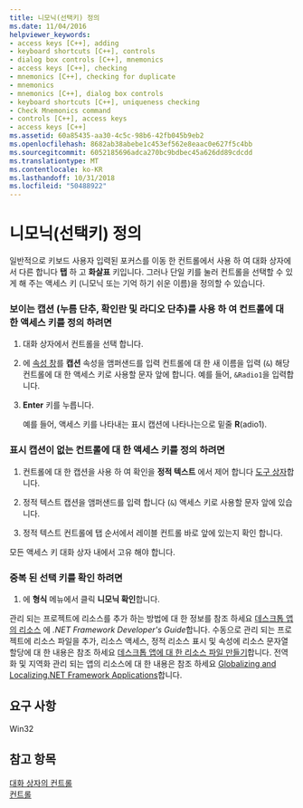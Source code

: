 ```yaml
---
title: 니모닉(선택키) 정의
ms.date: 11/04/2016
helpviewer_keywords:
- access keys [C++], adding
- keyboard shortcuts [C++], controls
- dialog box controls [C++], mnemonics
- access keys [C++], checking
- mnemonics [C++], checking for duplicate
- mnemonics
- mnemonics [C++], dialog box controls
- keyboard shortcuts [C++], uniqueness checking
- Check Mnemonics command
- controls [C++], access keys
- access keys [C++]
ms.assetid: 60a85435-aa30-4c5c-98b6-42fb045b9eb2
ms.openlocfilehash: 8682ab38abebe1c453ef562e8eaac0e627f5c4bb
ms.sourcegitcommit: 6052185696adca270bc9bdbec45a626dd89cdcdd
ms.translationtype: MT
ms.contentlocale: ko-KR
ms.lasthandoff: 10/31/2018
ms.locfileid: "50488922"
---
```

# <a name="defining-mnemonics-access-keys"></a>니모닉(선택키) 정의

일반적으로 키보드 사용자 입력된 포커스를 이동 한 컨트롤에서 사용 하 여 대화 상자에서 다른 합니다 **탭** 하 고 **화살표** 키입니다. 그러나 단일 키를 눌러 컨트롤을 선택할 수 있게 해 주는 액세스 키 (니모닉 또는 기억 하기 쉬운 이름)을 정의할 수 있습니다.

### <a name="to-define-an-access-key-for-a-control-with-a-visible-caption-push-buttons-check-boxes-and-radio-buttons"></a>보이는 캡션 (누름 단추, 확인란 및 라디오 단추)를 사용 하 여 컨트롤에 대 한 액세스 키를 정의 하려면

1. 대화 상자에서 컨트롤을 선택 합니다.

2. 에 [속성 창](/visualstudio/ide/reference/properties-window)를 **캡션** 속성을 앰퍼샌드를 입력 컨트롤에 대 한 새 이름을 입력 (`&`) 해당 컨트롤에 대 한 액세스 키로 사용할 문자 앞에 합니다. 예를 들어, `&Radio1`을 입력합니다.

3. **Enter** 키를 누릅니다.

   예를 들어, 액세스 키를 나타내는 표시 캡션에 나타나는으로 밑줄 **R**(adio1).

### <a name="to-define-an-access-key-for-a-control-without-a-visible-caption"></a>표시 캡션이 없는 컨트롤에 대 한 액세스 키를 정의 하려면

1. 컨트롤에 대 한 캡션을 사용 하 여 확인을 **정적 텍스트** 에서 제어 합니다 [도구 상자](/visualstudio/ide/reference/toolbox)합니다.

2. 정적 텍스트 캡션을 앰퍼샌드를 입력 합니다 (`&`) 액세스 키로 사용할 문자 앞에 있습니다.

3. 정적 텍스트 컨트롤에 탭 순서에서 레이블 컨트롤 바로 앞에 있는지 확인 합니다.

모든 액세스 키 대화 상자 내에서 고유 해야 합니다.

### <a name="to-check-for-duplicate-access-keys"></a>중복 된 선택 키를 확인 하려면

1. 에 **형식** 메뉴에서 클릭 **니모닉 확인**합니다.

관리 되는 프로젝트에 리소스를 추가 하는 방법에 대 한 정보를 참조 하세요 [데스크톱 앱의 리소스](/dotnet/framework/resources/index) 에 *.NET Framework Developer's Guide*합니다. 수동으로 관리 되는 프로젝트에 리소스 파일을 추가, 리소스 액세스, 정적 리소스 표시 및 속성에 리소스 문자열 할당에 대 한 내용은 참조 하세요 [데스크톱 앱에 대 한 리소스 파일 만들기](/dotnet/framework/resources/creating-resource-files-for-desktop-apps)합니다. 전역화 및 지역화 관리 되는 앱의 리소스에 대 한 내용은 참조 하세요 [Globalizing and Localizing.NET Framework Applications](/dotnet/standard/globalization-localization/index)합니다.

## <a name="requirements"></a>요구 사항

Win32

## <a name="see-also"></a>참고 항목

[대화 상자의 컨트롤](../windows/controls-in-dialog-boxes.md)<br/>
[컨트롤](../mfc/controls-mfc.md)